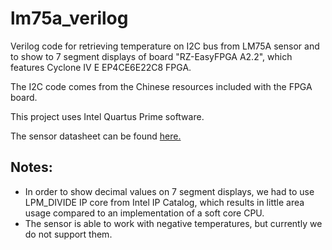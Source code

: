 # lm75a_verilog
Verilog code for retrieving temperature on I2C bus from LM75A sensor and to show to 7 segment displays of board "RZ-EasyFPGA A2.2", which features Cyclone IV E EP4CE6E22C8 FPGA.

The I2C code comes from the Chinese resources included with the FPGA board.

This project uses Intel Quartus Prime software.

The sensor datasheet can be found [here.](https://www.ti.com/lit/ds/symlink/lm75a.pdf)

## Notes:
* In order to show decimal values on 7 segment displays, we had to use LPM_DIVIDE IP core from Intel IP Catalog, which results in little area usage compared to an implementation of a soft core CPU.
* The sensor is able to work with negative temperatures, but currently we do not support them.

